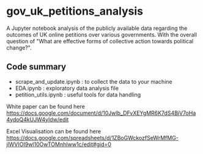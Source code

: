 # gov_uk_petitions_analysis
A Jupyter notebook analysis of the publicly available data regarding the outcomes of UK online petitions over various governments. With the overall question of "What are effective forms of collective action towards political change?".

Code summary
------------
- scrape_and_update.ipynb : to collect the data to your machine
- EDA.ipynb               : exploratory data analysis file
- petition_utils.ipynb    : useful tools for data handling

White paper can be found here
https://docs.google.com/document/d/10Jwlb_DFvXEYgMR6K7dS4BjV7oHa4ydoQ4kUJW4yldw/edit

Excel Visualisation can be found here
https://docs.google.com/spreadsheets/d/1ZBoGWckozfSeWrMfMG-jlWVIOI9wl10OwTOMnhIww1c/edit#gid=0
